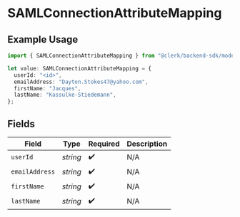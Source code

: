 # SAMLConnectionAttributeMapping

## Example Usage

```typescript
import { SAMLConnectionAttributeMapping } from "@clerk/backend-sdk/models/components";

let value: SAMLConnectionAttributeMapping = {
  userId: "<id>",
  emailAddress: "Dayton.Stokes47@yahoo.com",
  firstName: "Jacques",
  lastName: "Kassulke-Stiedemann",
};
```

## Fields

| Field              | Type               | Required           | Description        |
| ------------------ | ------------------ | ------------------ | ------------------ |
| `userId`           | *string*           | :heavy_check_mark: | N/A                |
| `emailAddress`     | *string*           | :heavy_check_mark: | N/A                |
| `firstName`        | *string*           | :heavy_check_mark: | N/A                |
| `lastName`         | *string*           | :heavy_check_mark: | N/A                |